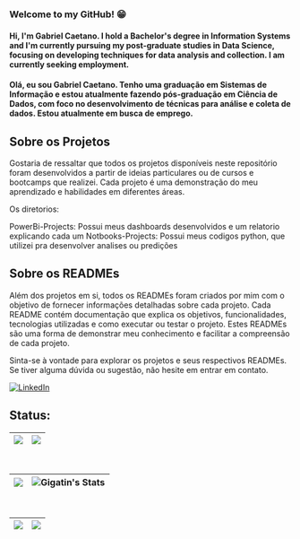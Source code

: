 ### Welcome to my GitHub! :grin:
   
#### Hi, I'm Gabriel Caetano. I hold a Bachelor's degree in Information Systems and I'm currently pursuing my post-graduate studies in Data Science, focusing on developing techniques for data analysis and collection. I am currently seeking employment.


#### Olá, eu sou Gabriel Caetano. Tenho uma graduação em Sistemas de Informação e estou atualmente fazendo pós-graduação em Ciência de Dados, com foco no desenvolvimento de técnicas para análise e coleta de dados. Estou atualmente em busca de emprego.


## Sobre os Projetos

Gostaria de ressaltar que todos os projetos disponíveis neste repositório foram desenvolvidos a partir de ideias particulares ou de cursos e bootcamps que realizei. Cada projeto é uma demonstração do meu aprendizado e habilidades em diferentes áreas.

Os diretorios:

PowerBi-Projects: Possui meus dashboards desenvolvidos e um relatorio explicando cada um
Notbooks-Projects: Possui meus codigos python, que utilizei pra desenvolver analises ou predições

## Sobre os READMEs

Além dos projetos em si, todos os READMEs foram criados por mim com o objetivo de fornecer informações detalhadas sobre cada projeto. Cada README contém documentação que explica os objetivos, funcionalidades, tecnologias utilizadas e como executar ou testar o projeto. Estes READMEs são uma forma de demonstrar meu conhecimento e facilitar a compreensão de cada projeto.

Sinta-se à vontade para explorar os projetos e seus respectivos READMEs. Se tiver alguma dúvida ou sugestão, não hesite em entrar em contato.

[![LinkedIn](https://img.shields.io/badge/LinkedIn-000?style=for-the-badge&logo=linkedin&logoColor=0E76A8)](https://www.linkedin.com/in/gabriel-caetano-silva-motta-32181717b/)


## Status:

|![](http://github-profile-summary-cards.vercel.app/api/cards/profile-details?username=Gigatin&theme=monokai)|![](http://github-profile-summary-cards.vercel.app/api/cards/productive-time?username=Gigatin&theme=monokai&utcOffset=-3)|
|---|---|
<br> 


|![](https://github-readme-streak-stats.herokuapp.com/?user=Gigatin&theme=monokai&hide_border=false)|![Gigatin's Stats](https://github-readme-stats.vercel.app/api?username=Gigatin&theme=monokai&show_icons=true&hide_border=true&count_private=true)
|---|---|
<br>


![](http://github-profile-summary-cards.vercel.app/api/cards/repos-per-language?username=Gigatin&theme=monokai)|![](http://github-profile-summary-cards.vercel.app/api/cards/most-commit-language?username=Gigatin&theme=monokai)
|---|---|
<br>



